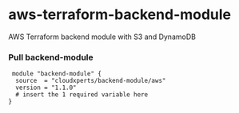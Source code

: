 # aws-terraform-backend-module
AWS Terraform backend module with S3 and DynamoDB

### Pull backend-module
```
 module "backend-module" {
  source  = "cloudxperts/backend-module/aws"
  version = "1.1.0"
  # insert the 1 required variable here
}
```
